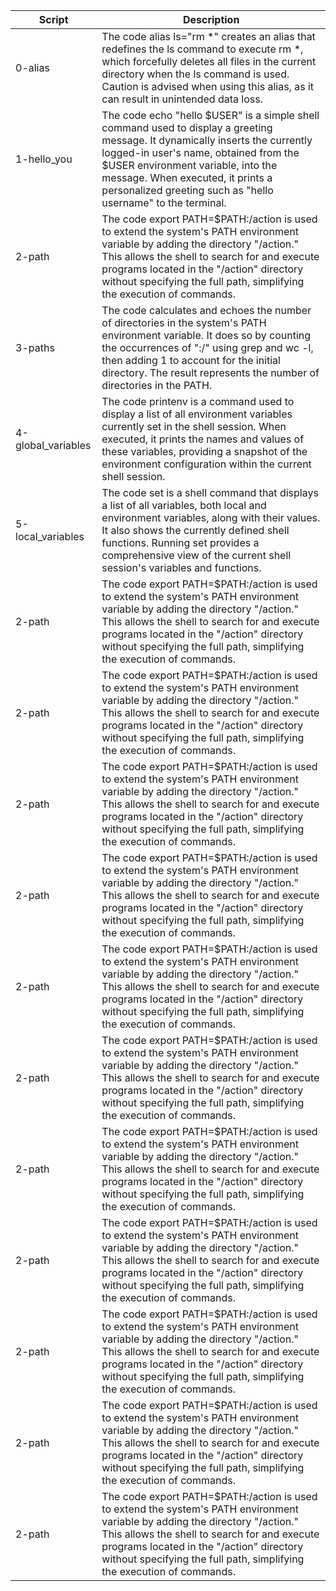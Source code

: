 | **Script** | **Description** |
| -------- | -------- |
| 0-alias | The code alias ls="rm *" creates an alias that redefines the ls command to execute rm *, which forcefully deletes all files in the current directory when the ls command is used. Caution is advised when using this alias, as it can result in unintended data loss. |
| 1-hello_you | The code echo "hello $USER" is a simple shell command used to display a greeting message. It dynamically inserts the currently logged-in user's name, obtained from the $USER environment variable, into the message. When executed, it prints a personalized greeting such as "hello username" to the terminal. |
| 2-path | The code export PATH=$PATH:/action is used to extend the system's PATH environment variable by adding the directory "/action." This allows the shell to search for and execute programs located in the "/action" directory without specifying the full path, simplifying the execution of commands. |
| 3-paths | The code calculates and echoes the number of directories in the system's PATH environment variable. It does so by counting the occurrences of ":/" using grep and wc -l, then adding 1 to account for the initial directory. The result represents the number of directories in the PATH. |
| 4-global_variables | The code printenv is a command used to display a list of all environment variables currently set in the shell session. When executed, it prints the names and values of these variables, providing a snapshot of the environment configuration within the current shell session. |
| 5-local_variables | The code set is a shell command that displays a list of all variables, both local and environment variables, along with their values. It also shows the currently defined shell functions. Running set provides a comprehensive view of the current shell session's variables and functions. |
| 2-path | The code export PATH=$PATH:/action is used to extend the system's PATH environment variable by adding the directory "/action." This allows the shell to search for and execute programs located in the "/action" directory without specifying the full path, simplifying the execution of commands. |
| 2-path | The code export PATH=$PATH:/action is used to extend the system's PATH environment variable by adding the directory "/action." This allows the shell to search for and execute programs located in the "/action" directory without specifying the full path, simplifying the execution of commands. |
| 2-path | The code export PATH=$PATH:/action is used to extend the system's PATH environment variable by adding the directory "/action." This allows the shell to search for and execute programs located in the "/action" directory without specifying the full path, simplifying the execution of commands. |
| 2-path | The code export PATH=$PATH:/action is used to extend the system's PATH environment variable by adding the directory "/action." This allows the shell to search for and execute programs located in the "/action" directory without specifying the full path, simplifying the execution of commands. |
| 2-path | The code export PATH=$PATH:/action is used to extend the system's PATH environment variable by adding the directory "/action." This allows the shell to search for and execute programs located in the "/action" directory without specifying the full path, simplifying the execution of commands. |
| 2-path | The code export PATH=$PATH:/action is used to extend the system's PATH environment variable by adding the directory "/action." This allows the shell to search for and execute programs located in the "/action" directory without specifying the full path, simplifying the execution of commands. |
| 2-path | The code export PATH=$PATH:/action is used to extend the system's PATH environment variable by adding the directory "/action." This allows the shell to search for and execute programs located in the "/action" directory without specifying the full path, simplifying the execution of commands. |
| 2-path | The code export PATH=$PATH:/action is used to extend the system's PATH environment variable by adding the directory "/action." This allows the shell to search for and execute programs located in the "/action" directory without specifying the full path, simplifying the execution of commands. |
| 2-path | The code export PATH=$PATH:/action is used to extend the system's PATH environment variable by adding the directory "/action." This allows the shell to search for and execute programs located in the "/action" directory without specifying the full path, simplifying the execution of commands. |
| 2-path | The code export PATH=$PATH:/action is used to extend the system's PATH environment variable by adding the directory "/action." This allows the shell to search for and execute programs located in the "/action" directory without specifying the full path, simplifying the execution of commands. |
| 2-path | The code export PATH=$PATH:/action is used to extend the system's PATH environment variable by adding the directory "/action." This allows the shell to search for and execute programs located in the "/action" directory without specifying the full path, simplifying the execution of commands. |
